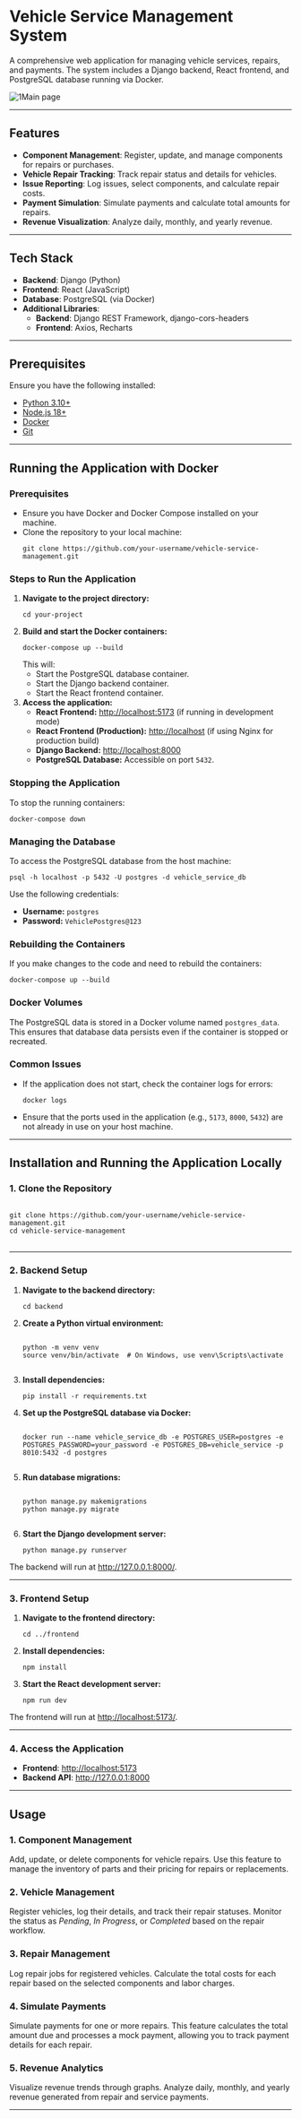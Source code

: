 <h1>Vehicle Service Management System</h1>

<p>A comprehensive web application for managing vehicle services, repairs, and payments. The system includes a Django backend, React frontend, and PostgreSQL database running via Docker.</p>

![1Main page](https://github.com/user-attachments/assets/08ca0456-a89f-4d32-b382-b5fffc6469b9)

---

<h2>Features</h2>
<ul>
  <li><b>Component Management</b>: Register, update, and manage components for repairs or purchases.</li>
  <li><b>Vehicle Repair Tracking</b>: Track repair status and details for vehicles.</li>
  <li><b>Issue Reporting</b>: Log issues, select components, and calculate repair costs.</li>
  <li><b>Payment Simulation</b>: Simulate payments and calculate total amounts for repairs.</li>
  <li><b>Revenue Visualization</b>: Analyze daily, monthly, and yearly revenue.</li>
</ul>

---

<h2>Tech Stack</h2>
<ul>
  <li><b>Backend</b>: Django (Python)</li>
  <li><b>Frontend</b>: React (JavaScript)</li>
  <li><b>Database</b>: PostgreSQL (via Docker)</li>
  <li><b>Additional Libraries</b>:
    <ul>
      <li><b>Backend</b>: Django REST Framework, django-cors-headers</li>
      <li><b>Frontend</b>: Axios, Recharts</li>
    </ul>
  </li>
</ul>

---

<h2>Prerequisites</h2>
<p>Ensure you have the following installed:</p>
<ul>
  <li><a href="https://www.python.org/">Python 3.10+</a></li>
  <li><a href="https://nodejs.org/">Node.js 18+</a></li>
  <li><a href="https://www.docker.com/">Docker</a></li>
  <li><a href="https://git-scm.com/">Git</a></li>
</ul>

---
<h2>Running the Application with Docker</h2>

<h3>Prerequisites</h3>
<ul>
  <li>Ensure you have Docker and Docker Compose installed on your machine.</li>
  <li>Clone the repository to your local machine:</li>
  <pre><code>git clone https://github.com/your-username/vehicle-service-management.git</code></pre>
</ul>

<h3>Steps to Run the Application</h3>
<ol>
  <li><strong>Navigate to the project directory:</strong>
    <pre><code>cd your-project</code></pre>
  </li>
  <li><strong>Build and start the Docker containers:</strong>
    <pre><code>docker-compose up --build</code></pre>
    This will:
    <ul>
      <li>Start the PostgreSQL database container.</li>
      <li>Start the Django backend container.</li>
      <li>Start the React frontend container.</li>
    </ul>
  </li>
  <li><strong>Access the application:</strong>
    <ul>
      <li><strong>React Frontend:</strong> <a href="http://localhost:5173" target="_blank">http://localhost:5173</a> (if running in development mode)</li>
      <li><strong>React Frontend (Production):</strong> <a href="http://localhost" target="_blank">http://localhost</a> (if using Nginx for production build)</li>
      <li><strong>Django Backend:</strong> <a href="http://localhost:8000" target="_blank">http://localhost:8000</a></li>
      <li><strong>PostgreSQL Database:</strong> Accessible on port <code>5432</code>.</li>
    </ul>
  </li>
</ol>

<h3>Stopping the Application</h3>
<p>To stop the running containers:</p>
<pre><code>docker-compose down</code></pre>

<h3>Managing the Database</h3>
<p>To access the PostgreSQL database from the host machine:</p>
<pre><code>psql -h localhost -p 5432 -U postgres -d vehicle_service_db</code></pre>
<p>Use the following credentials:</p>
<ul>
  <li><strong>Username:</strong> <code>postgres</code></li>
  <li><strong>Password:</strong> <code>VehiclePostgres@123</code></li>
</ul>

<h3>Rebuilding the Containers</h3>
<p>If you make changes to the code and need to rebuild the containers:</p>
<pre><code>docker-compose up --build</code></pre>

<h3>Docker Volumes</h3>
<p>The PostgreSQL data is stored in a Docker volume named <code>postgres_data</code>. This ensures that database data persists even if the container is stopped or recreated.</p>

<h3>Common Issues</h3>
<ul>
  <li>If the application does not start, check the container logs for errors:</li>
  <pre><code>docker logs <container_name></code></pre>
  <li>Ensure that the ports used in the application (e.g., <code>5173</code>, <code>8000</code>, <code>5432</code>) are not already in use on your host machine.</li>
</ul>
    
  ---
<h2>Installation and Running the Application Locally</h2>

<h3>1. Clone the Repository</h3>
<pre>
<code>
git clone https://github.com/your-username/vehicle-service-management.git
cd vehicle-service-management
</code>
</pre>

---

<h3>2. Backend Setup</h3>
<ol>
  <li><b>Navigate to the backend directory:</b></li>
  <pre><code>cd backend</code></pre>
  <li><b>Create a Python virtual environment:</b></li>
  <pre><code>
python -m venv venv
source venv/bin/activate  # On Windows, use venv\Scripts\activate
  </code></pre>
  <li><b>Install dependencies:</b></li>
  <pre><code>pip install -r requirements.txt</code></pre>
  <li><b>Set up the PostgreSQL database via Docker:</b></li>
  <pre><code>
docker run --name vehicle_service_db -e POSTGRES_USER=postgres -e POSTGRES_PASSWORD=your_password -e POSTGRES_DB=vehicle_service -p 8010:5432 -d postgres
  </code></pre>
 
  <li><b>Run database migrations:</b></li>
  <pre><code>
python manage.py makemigrations
python manage.py migrate
  </code></pre>
  <li><b>Start the Django development server:</b></li>
  <pre><code>python manage.py runserver</code></pre>
</ol>

<p>The backend will run at <a href="http://127.0.0.1:8000/">http://127.0.0.1:8000/</a>.</p>

---

<h3>3. Frontend Setup</h3>
<ol>
  <li><b>Navigate to the frontend directory:</b></li>
  <pre><code>cd ../frontend</code></pre>
  <li><b>Install dependencies:</b></li>
  <pre><code>npm install</code></pre>
  <li><b>Start the React development server:</b></li>
  <pre><code>npm run dev</code></pre>
</ol>

<p>The frontend will run at <a href="http://localhost:5173/">http://localhost:5173/</a>.</p>

---

<h3>4. Access the Application</h3>
<ul>
  <li><b>Frontend</b>: <a href="http://localhost:5173/">http://localhost:5173</a></li>
  <li><b>Backend API</b>: <a href="http://127.0.0.1:8000/">http://127.0.0.1:8000</a></li>
</ul>

---



<h2>Usage</h2>

<h3>1. Component Management</h3>
<p>Add, update, or delete components for vehicle repairs. Use this feature to manage the inventory of parts and their pricing for repairs or replacements.</p>

<h3>2. Vehicle Management</h3>
<p>Register vehicles, log their details, and track their repair statuses. Monitor the status as <i>Pending</i>, <i>In Progress</i>, or <i>Completed</i> based on the repair workflow.</p>

<h3>3. Repair Management</h3>
<p>Log repair jobs for registered vehicles. Calculate the total costs for each repair based on the selected components and labor charges.</p>

<h3>4. Simulate Payments</h3>
<p>Simulate payments for one or more repairs. This feature calculates the total amount due and processes a mock payment, allowing you to track payment details for each repair.</p>

<h3>5. Revenue Analytics</h3>
<p>Visualize revenue trends through graphs. Analyze daily, monthly, and yearly revenue generated from repair and service payments.</p>


---


